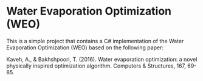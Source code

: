# Water Evaporation Optimization (WEO)

This is a simple project that contains a C# implementation of the Water Evaporation Optimization (WEO) based on the following paper:

Kaveh, A., & Bakhshpoori, T. (2016). Water evaporation optimization: a novel physically inspired optimization algorithm. Computers & Structures, 167, 69-85.
